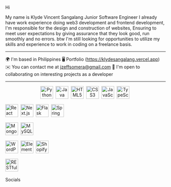 Hi 

My name is Klyde Vincent Sangalang
Junior Software Engineer
I already have work experience doing web3 development and frontend development, I'm responsible for the design and construction of websites, Ensuring to meet user expectations by giving assurance that they look good, run smoothly and no errors. btw I'm still looking for opportunities to utilize my skills and experience to work in coding on a freelance basis.

<hr />

🌍  I'm based in Philippines
🖥️  Portfolio (https://klydesangalang.vercel.app)
✉️  You can contact me at jzeffsomera@gmail.com
🤝 I'm open to collaborating on interesting projects as a developer

***

<p align="center">
  <!-- Languages -->
  <img src="https://cdn.jsdelivr.net/gh/devicons/devicon/icons/python/python-original.svg" title="Python" alt="Python" width="40" height="40"/>&nbsp;
  <img src="https://cdn.jsdelivr.net/gh/devicons/devicon/icons/java/java-original.svg" title="Java" alt="Java" width="40" height="40"/>&nbsp;
  <img src="https://cdn.jsdelivr.net/gh/devicons/devicon/icons/html5/html5-original.svg" title="HTML5" alt="HTML5" width="40" height="40"/>&nbsp;
  <img src="https://cdn.jsdelivr.net/gh/devicons/devicon/icons/css3/css3-original.svg" title="CSS3" alt="CSS3" width="40" height="40"/>&nbsp;
  <img src="https://cdn.jsdelivr.net/gh/devicons/devicon/icons/javascript/javascript-original.svg" title="JavaScript" alt="JavaScript" width="40" height="40"/>&nbsp;
  <img src="https://cdn.jsdelivr.net/gh/devicons/devicon/icons/typescript/typescript-original.svg" title="TypeScript" alt="TypeScript" width="40" height="40"/>&nbsp;

  <!-- Frameworks / Libraries -->
  <img src="https://cdn.jsdelivr.net/gh/devicons/devicon/icons/react/react-original.svg" title="React" alt="React" width="40" height="40"/>&nbsp;
  <img src="https://cdn.jsdelivr.net/gh/devicons/devicon/icons/nextjs/nextjs-original.svg" title="Next.js" alt="Next.js" width="40" height="40"/>&nbsp;
  <img src="https://cdn.jsdelivr.net/gh/devicons/devicon/icons/flask/flask-original.svg" title="Flask" alt="Flask" width="40" height="40"/>&nbsp;
  <img src="https://cdn.jsdelivr.net/gh/devicons/devicon/icons/spring/spring-original.svg" title="Spring Boot" alt="Spring Boot" width="40" height="40"/>&nbsp;

  <!-- Databases -->
  <img src="https://cdn.jsdelivr.net/gh/devicons/devicon/icons/mongodb/mongodb-original.svg" title="MongoDB" alt="MongoDB" width="40" height="40"/>&nbsp;
  <img src="https://cdn.jsdelivr.net/gh/devicons/devicon/icons/mysql/mysql-original.svg" title="MySQL" alt="MySQL" width="40" height="40"/>&nbsp;

  <!-- CMS / Platforms -->
  <img src="https://cdn.jsdelivr.net/gh/devicons/devicon/icons/wordpress/wordpress-original.svg" title="WordPress" alt="WordPress" width="40" height="40"/>&nbsp;
  <img src="https://cdn.worldvectorlogo.com/logos/elementor-1.svg" title="Elementor" alt="Elementor" width="40" height="40"/>&nbsp;
  <img src="https://cdn.jsdelivr.net/gh/devicons/devicon/icons/shopify/shopify-original.svg" title="Shopify" alt="Shopify" width="40" height="40"/>&nbsp;

  <!-- APIs -->
  <img src="https://img.icons8.com/external-flat-juicy-fish/344/external-api-coding-and-development-flat-flat-juicy-fish.png" title="RESTful APIs" alt="RESTful APIs" width="40" height="40"/>&nbsp;
</p>

Socials

   
